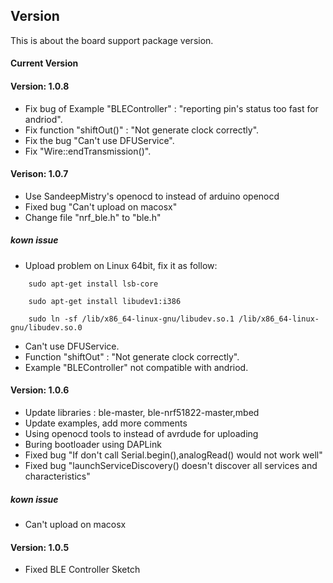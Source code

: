 
## Version

This is about the board support package version.

#### Current Version

#### Version: 1.0.8

* Fix bug of Example "BLEController" : "reporting pin's status too fast for andriod".
* Fix function "shiftOut()" : "Not generate clock correctly".
* Fix the bug "Can't use DFUService".
* Fix "Wire::endTransmission()".

#### Verison: 1.0.7

* Use SandeepMistry's openocd to instead of arduino openocd
* Fixed bug "Can't upload on macosx"
* Change file "nrf_ble.h" to "ble.h"

##### kown issue

* Upload problem on Linux 64bit, fix it as follow:
```
    sudo apt-get install lsb-core

    sudo apt-get install libudev1:i386

    sudo ln -sf /lib/x86_64-linux-gnu/libudev.so.1 /lib/x86_64-linux-gnu/libudev.so.0
```
* Can't use DFUService.
* Function "shiftOut" : "Not generate clock correctly".
* Example "BLEController" not compatible with andriod.

#### Version: 1.0.6

* Update libraries : ble-master, ble-nrf51822-master,mbed
* Update examples, add more comments
* Using openocd tools to instead of avrdude for uploading
* Buring bootloader using DAPLink
* Fixed bug "If don't call Serial.begin(),analogRead() would not work well"
* Fixed bug "launchServiceDiscovery() doesn't discover all services and characteristics"

##### kown issue

* Can't upload on macosx


#### Version: 1.0.5

* Fixed BLE Controller Sketch





